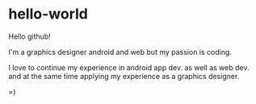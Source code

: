 # hello-world

Hello github!

I'm a graphics designer android and web but my passion is coding.

I love to continue my experience in android app dev. as well
as web dev. and at the same time applying my experience
as a graphics designer.


=)
